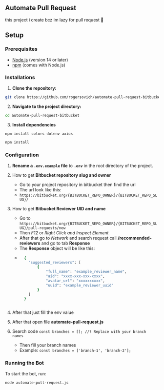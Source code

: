 ## Automate Pull Request 

this project i create bcz im lazy for pull request 🤯

## Setup

### Prerequisites

- [Node.js](https://nodejs.org/) (version 14 or later)
- [npm](https://www.npmjs.com/) (comes with Node.js)

### Installations

1. **Clone the repository:**

```bash 
git clone https://github.com/rogersovich/automate-pull-request-bitbucket.git
```

2. **Navigate to the project directory:**

```bash
cd automate-pull-request-bitbucket
```

3. **Install dependencies**

```bash 
npm install colors dotenv axios
```

```bash 
npm install
```

### Configuration

1. **Rename a `.env.example` file** to **`.env`** in the root directory of the project.
   
2. How to get **Bitbucket repository slug and owner**
   - Go to your project repository in bitbucket then find the url
   - The url look like this:
   - `https://bitbucket.org/{BITBUCKET_REPO_OWNER}/{BITBUCKET_REPO_SLUG}/`
  
3. How to get **Bitbucket Reviewer UID and name**
   - Go to `https://bitbucket.org/{BITBUCKET_REPO_OWNER}/{BITBUCKET_REPO_SLUG}/pull-requests/new`
   - Then  *F12* or *Right Click and Inspect Element*
   - After that go to *Network* and search request call **/recommended-reviewers** and go to tab **Response**
   - The **Response** object will be like this:
   - ```bash
       {
         "suggested_reviewers": [
             {
                 "full_name": "example_reviewer_name",
                 "aid": "xxxx-xxx-xxx-xxxx",
                 "avatar_url": "xxxxxxxxxx",
                 "uuid": "example_reviewer_uuid"
             }
         ]
       }
    ```

4. After that just fill the env value
   
5. After that open file **automate-pull-request.js**
   
6. Search code `const branches = []; //? Replace with your branch names`
   - Then fill your branch names
   - Example: `const branches = ['branch-1', 'branch-2'];`

### Running the Bot

To start the bot, run:

```bash 
node automate-pull-request.js
```